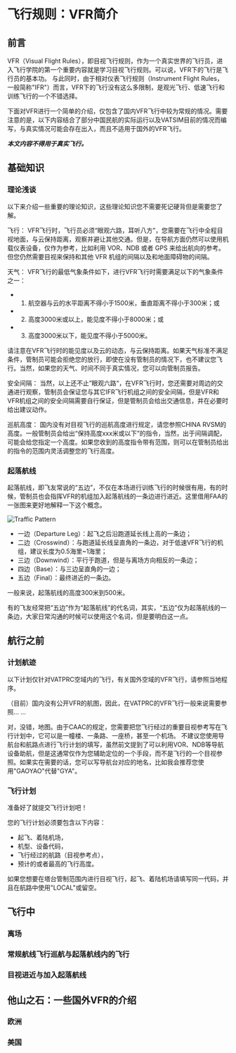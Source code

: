 # 飞行规则：VFR简介

## 前言

VFR（Visual Flight Rules），即目视飞行规则，作为一个真实世界的飞行员，进入飞行学院的第一个重要内容就是学习目视飞行规则。可以说，VFR下的飞行是飞行员的基本功。
与此同时，由于相对仪表飞行规则（Instrument Flight Rules，一般简称"IFR"）而言，VFR下的飞行没有这么多限制，是观光飞行、低速飞行和训练飞行的一个不错选择。

下面对VFR进行一个简单的介绍，仅包含了国内VFR飞行中较为常规的情况。需要注意的是，以下内容结合了部分中国民航的实际运行以及VATSIM目前的情况而编写，与真实情况可能会存在出入，而且不适用于国外的VFR飞行。

***本文内容不得用于真实飞行。***

## 基础知识
### 理论浅谈

以下来介绍一些重要的理论知识，这些理论知识您不需要死记硬背但是需要您了解。

飞行： VFR飞行时，飞行员必须“眼观六路，耳听八方”，您需要在飞行中全程目视地面，与云保持距离，观察并避让其他交通。但是，在导航方面仍然可以使用机载仪表设备，仅作为参考，比如利用 VOR、NDB 或者 GPS 来给出航向的参考。但您仍然需要目视来保持和其他 VFR 机组的间隔以及和地面障碍物的间隔。

天气： VFR飞行的最低气象条件如下，进行VFR飞行时需要满足以下的气象条件之一：
+ 1. 航空器与云的水平距离不得小于1500米，垂直距离不得小于300米；或
+ 2. 高度3000米或以上，能见度不得小于8000米；或
+ 3. 高度3000米以下，能见度不得小于5000米。

请注意在VFR飞行时的能见度以及云的动态，与云保持距离。如果天气标准不满足条件，管制员可能会拒绝您的放行，即使在没有管制员的情况下，也不建议您飞行。当然，如果您的天气、时间不同于真实情况，您可以向管制员报告。

安全间隔： 当然，以上还不止”眼观六路“，在VFR飞行时，您还需要对周边的交通进行观察，管制员会保证您与其它IFR飞行机组之间的安全间隔，但是VFR和VFR机组之间的安全间隔需要自行保证，但是管制员会给出交通信息，并在必要时给出建议动作。

巡航高度： 国内没有对目视飞行的巡航高度进行规定，请您参照CHINA RVSM的高度。一般管制员会给出“保持高度xxx米或以下”的指令，当然，出于间隔调配，可能会给您指定一个高度。如果您收到的高度指令带有范围，则可以在管制员给出的指令的范围内灵活调整您的飞行高度。

### 起落航线

起落航线，即飞友常说的“五边”，不仅在本场进行训练飞行的时候很有用，有的时候，管制员也会指挥VFR的机组加入起落航线的一条边进行进近。这里借用FAA的一张图来更好地解释一下这个概念。

![Traffic Pattern](https://github.com/websterzh/vatprc-wiki/blob/flightrule-VFR/FlightRules/tfcpat.png)

+ 一边（Departure Leg）：起飞之后沿跑道延长线上高的一条边；
+ 二边（Crosswind）：与跑道延长线呈直角的一条边，对于低速VFR飞行的机组，建议长度为0.5海里~1海里；
+ 三边（Downwind）：平行于跑道，但是与离场方向相反的一条边；
+ 四边（Base）：与三边呈直角的一边；
+ 五边（Final）：最终进近的一条边。

一般来说，起落航线的高度300米到500米。

有的飞友经常把“五边”作为“起落航线”的代名词，其实，“五边”仅为起落航线的一条边，大家日常沟通的时候可以使用这个名词，但是要明白这一点。

## 航行之前
### 计划航迹

以下计划仅针对VATPRC空域内的飞行，有关国外空域的VFR飞行，请参照当地程序。

（目前）国内没有公开VFR的航图，因此，在VATPRC的VFR飞行一般来说需要参照... ...

对，没错，地图。由于CAAC的规定，您需要把您飞行经过的重要目视参考写在飞行计划中，它可以是一幢楼、一条路、一座桥，甚至一个机场。
不建议您使用导航台和航路点进行飞行计划的填写，虽然前文提到了可以利用VOR、NDB等导航设备助航，但是这通常仅作为您辅助定位的一个手段，而不是飞行的一个目视参照。如果实在需要的话，您可以写导航台对应的地名，比如我会推荐您使用"GAOYAO"代替"GYA"。

### 飞行计划
准备好了就提交飞行计划吧！

您的飞行计划必须要包含以下内容：
+ 起飞、着陆机场，
+ 机型、设备代码，
+ 飞行经过的航路（目视参考点），
+ 预计的或者最高的飞行高度。

如果您想要在塔台管制范围内进行目视飞行，起飞、着陆机场请填写同一代码，并且在航路中使用"LOCAL"或留空。

## 飞行中
### 离场
### 常规航线飞行巡航与起落航线内的飞行
### 目视进近与加入起落航线

## 他山之石：一些国外VFR的介绍
### 欧洲
### 美国
